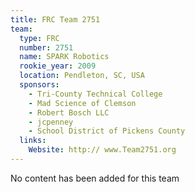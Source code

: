```yaml
---
title: FRC Team 2751
team:
  type: FRC
  number: 2751
  name: SPARK Robotics
  rookie_year: 2009
  location: Pendleton, SC, USA
  sponsors:
    - Tri-County Technical College
    - Mad Science of Clemson
    - Robert Bosch LLC
    - jcpenney
    - School District of Pickens County
  links:
    Website: http:// www.Team2751.org
---
```

No content has been added for this team